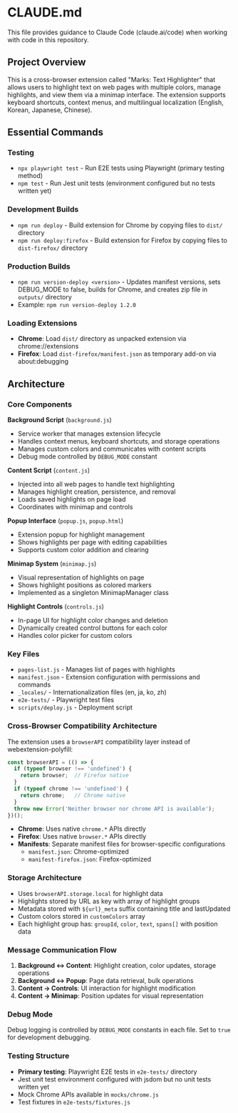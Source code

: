 # CLAUDE.md

This file provides guidance to Claude Code (claude.ai/code) when working with code in this repository.

## Project Overview

This is a cross-browser extension called "Marks: Text Highlighter" that allows users to highlight text on web pages with multiple colors, manage highlights, and view them via a minimap interface. The extension supports keyboard shortcuts, context menus, and multilingual localization (English, Korean, Japanese, Chinese).

## Essential Commands

### Testing
- `npx playwright test` - Run E2E tests using Playwright (primary testing method)
- `npm test` - Run Jest unit tests (environment configured but no tests written yet)

### Development Builds
- `npm run deploy` - Build extension for Chrome by copying files to `dist/` directory
- `npm run deploy:firefox` - Build extension for Firefox by copying files to `dist-firefox/` directory

### Production Builds
- `npm run version-deploy <version>` - Updates manifest versions, sets DEBUG_MODE to false, builds for Chrome, and creates zip file in `outputs/` directory
- Example: `npm run version-deploy 1.2.0`

### Loading Extensions
- **Chrome**: Load `dist/` directory as unpacked extension via chrome://extensions
- **Firefox**: Load `dist-firefox/manifest.json` as temporary add-on via about:debugging

## Architecture

### Core Components

**Background Script** (`background.js`)
- Service worker that manages extension lifecycle
- Handles context menus, keyboard shortcuts, and storage operations
- Manages custom colors and communicates with content scripts
- Debug mode controlled by `DEBUG_MODE` constant

**Content Script** (`content.js`)
- Injected into all web pages to handle text highlighting
- Manages highlight creation, persistence, and removal
- Loads saved highlights on page load
- Coordinates with minimap and controls

**Popup Interface** (`popup.js`, `popup.html`)
- Extension popup for highlight management
- Shows highlights per page with editing capabilities
- Supports custom color addition and clearing

**Minimap System** (`minimap.js`)
- Visual representation of highlights on page
- Shows highlight positions as colored markers
- Implemented as a singleton MinimapManager class

**Highlight Controls** (`controls.js`)
- In-page UI for highlight color changes and deletion
- Dynamically created control buttons for each color
- Handles color picker for custom colors

### Key Files

- `pages-list.js` - Manages list of pages with highlights
- `manifest.json` - Extension configuration with permissions and commands
- `_locales/` - Internationalization files (en, ja, ko, zh)
- `e2e-tests/` - Playwright test files
- `scripts/deploy.js` - Deployment script

### Cross-Browser Compatibility Architecture

The extension uses a `browserAPI` compatibility layer instead of webextension-polyfill:

```javascript
const browserAPI = (() => {
  if (typeof browser !== 'undefined') {
    return browser;  // Firefox native
  }
  if (typeof chrome !== 'undefined') {
    return chrome;   // Chrome native
  }
  throw new Error('Neither browser nor chrome API is available');
})();
```

- **Chrome**: Uses native `chrome.*` APIs directly
- **Firefox**: Uses native `browser.*` APIs directly
- **Manifests**: Separate manifest files for browser-specific configurations
  - `manifest.json`: Chrome-optimized
  - `manifest-firefox.json`: Firefox-optimized

### Storage Architecture

- Uses `browserAPI.storage.local` for highlight data
- Highlights stored by URL as key with array of highlight groups
- Metadata stored with `${url}_meta` suffix containing title and lastUpdated
- Custom colors stored in `customColors` array
- Each highlight group has: `groupId`, `color`, `text`, `spans[]` with position data

### Message Communication Flow

1. **Background ↔ Content**: Highlight creation, color updates, storage operations
2. **Background ↔ Popup**: Page data retrieval, bulk operations
3. **Content → Controls**: UI interaction for highlight modification
4. **Content → Minimap**: Position updates for visual representation

### Debug Mode

Debug logging is controlled by `DEBUG_MODE` constants in each file. Set to `true` for development debugging.

### Testing Structure

- **Primary testing**: Playwright E2E tests in `e2e-tests/` directory
- Jest unit test environment configured with jsdom but no unit tests written yet
- Mock Chrome APIs available in `mocks/chrome.js`
- Test fixtures in `e2e-tests/fixtures.js`